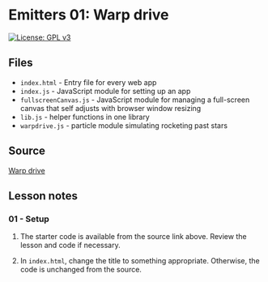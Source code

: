 # Emitters 01: Warp drive

[![License: GPL v3](https://img.shields.io/badge/License-GPLv3-blue.svg)](https://www.gnu.org/licenses/gpl-3.0)

## Files

* <code>index.html</code> - Entry file for every web app
* <code>index.js</code> - JavaScript module for setting up an app
* <code>fullscreenCanvas.js</code> - JavaScript module for managing a full-screen canvas that self adjusts with browser window resizing
* <code>lib.js</code> - helper functions in one library
* <code>warpdrive.js</code> - particle module simulating rocketing past stars

## Source

[Warp drive](https://github.com/ianJStutor/curriculum_particles/tree/4797f7be364c2c49482385fecc2e8467ea7c4aa9/_04b_opt_warpdrive)

## Lesson notes

### 01 - Setup

1. The starter code is available from the source link above. Review the lesson and code if necessary.

2. In <code>index.html</code>, change the title to something appropriate. Otherwise, the code is unchanged from the source.